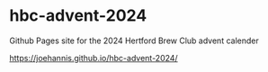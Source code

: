 # hbc-advent-2024

Github Pages site for the 2024 Hertford Brew Club advent calender

https://joehannis.github.io/hbc-advent-2024/
